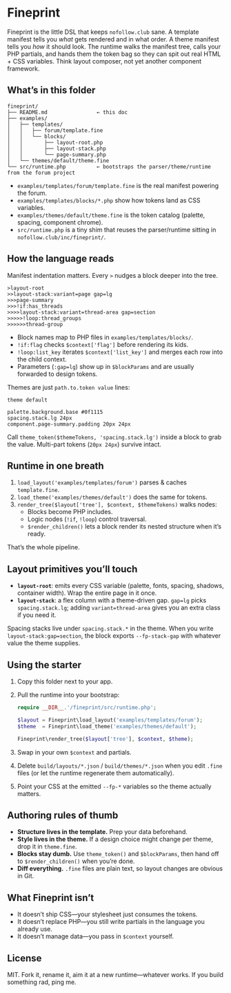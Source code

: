 # Fineprint

Fineprint is the little DSL that keeps `nofollow.club` sane. A template manifest tells you *what* gets rendered and in what order. A theme manifest tells you *how* it should look. The runtime walks the manifest tree, calls your PHP partials, and hands them the token bag so they can spit out real HTML + CSS variables. Think layout composer, not yet another component framework.

## What’s in this folder

```
fineprint/
├── README.md                ← this doc
├── examples/
│   ├── templates/
│   │   ├── forum/template.fine
│   │   └── blocks/
│   │       ├── layout-root.php
│   │       ├── layout-stack.php
│   │       └── page-summary.php
│   └── themes/default/theme.fine
└── src/runtime.php          ← bootstraps the parser/theme/runtime from the forum project
```

- `examples/templates/forum/template.fine` is the real manifest powering the forum.
- `examples/templates/blocks/*.php` show how tokens land as CSS variables.
- `examples/themes/default/theme.fine` is the token catalog (palette, spacing, component chrome).
- `src/runtime.php` is a tiny shim that reuses the parser/runtime sitting in `nofollow.club/inc/fineprint/`.

## How the language reads

Manifest indentation matters. Every `>` nudges a block deeper into the tree.

```
>layout-root
>>layout-stack:variant=page gap=lg
>>>page-summary
>>>!if:has_threads
>>>>layout-stack:variant=thread-area gap=section
>>>>>!loop:thread_groups
>>>>>>thread-group
```

- Block names map to PHP files in `examples/templates/blocks/`.
- `!if:flag` checks `$context['flag']` before rendering its kids.
- `!loop:list_key` iterates `$context['list_key']` and merges each row into the child context.
- Parameters (`:gap=lg`) show up in `$blockParams` and are usually forwarded to design tokens.

Themes are just `path.to.token value` lines:

```
theme default

palette.background.base #0f1115
spacing.stack.lg 24px
component.page-summary.padding 20px 24px
```

Call `theme_token($themeTokens, 'spacing.stack.lg')` inside a block to grab the value. Multi-part tokens (`20px 24px`) survive intact.

## Runtime in one breath

1. `load_layout('examples/templates/forum')` parses & caches `template.fine`.
2. `load_theme('examples/themes/default')` does the same for tokens.
3. `render_tree($layout['tree'], $context, $themeTokens)` walks nodes:
   - Blocks become PHP includes.
   - Logic nodes (`!if`, `!loop`) control traversal.
   - `$render_children()` lets a block render its nested structure when it’s ready.

That’s the whole pipeline.

## Layout primitives you’ll touch

- **`layout-root`**: emits every CSS variable (palette, fonts, spacing, shadows, container width). Wrap the entire page in it once.
- **`layout-stack`**: a flex column with a theme-driven gap. `gap=lg` picks `spacing.stack.lg`; adding `variant=thread-area` gives you an extra class if you need it.

Spacing stacks live under `spacing.stack.*` in the theme. When you write `layout-stack:gap=section`, the block exports `--fp-stack-gap` with whatever value the theme supplies.

## Using the starter

1. Copy this folder next to your app.
2. Pull the runtime into your bootstrap:

   ```php
   require __DIR__.'/fineprint/src/runtime.php';

   $layout = Fineprint\load_layout('examples/templates/forum');
   $theme  = Fineprint\load_theme('examples/themes/default');

   Fineprint\render_tree($layout['tree'], $context, $theme);
   ```

3. Swap in your own `$context` and partials.
4. Delete `build/layouts/*.json` / `build/themes/*.json` when you edit `.fine` files (or let the runtime regenerate them automatically).
5. Point your CSS at the emitted `--fp-*` variables so the theme actually matters.

## Authoring rules of thumb

- **Structure lives in the template.** Prep your data beforehand.
- **Style lives in the theme.** If a design choice might change per theme, drop it in `theme.fine`.
- **Blocks stay dumb.** Use `theme_token()` and `$blockParams`, then hand off to `$render_children()` when you’re done.
- **Diff everything.** `.fine` files are plain text, so layout changes are obvious in Git.

## What Fineprint isn’t

- It doesn’t ship CSS—your stylesheet just consumes the tokens.
- It doesn’t replace PHP—you still write partials in the language you already use.
- It doesn’t manage data—you pass in `$context` yourself.

## License

MIT. Fork it, rename it, aim it at a new runtime—whatever works. If you build something rad, ping me.
